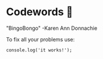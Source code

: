 # Codewords 👋

"BingoBongo" 
-Karen Ann Donnachie


To fix all your problems use: 
```
console.log('it works!');
```



